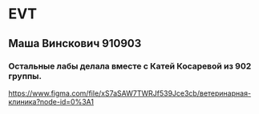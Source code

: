 # EVT
## Маша Винскович 910903
### Остальные лабы делала вместе с Катей  Косаревой из 902 группы.

https://www.figma.com/file/xS7aSAW7TWRJf539Jce3cb/ветеринарная-клиника?node-id=0%3A1
